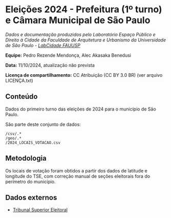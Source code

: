Eleições 2024 - Prefeitura (1º turno) e Câmara Municipal de São Paulo
============
*Dados e documentação produzidos pelo Laboratório Espaço Público e Direito à Cidade da Faculdade de Arquitetura e Urbanismo da Universidade de São Paulo - [LabCidade FAUUSP](http://www.labcidade.fau.usp.br/)*

**Equipe:** Pedro Rezende Mendonça, Alec Akasaka Benedusi

**Data:** 11/10/2024, atualização não prevista

**Licença de compartilhamento:** CC Atribuição (CC BY 3.0 BR) (ver arquivo LICENÇA.txt)

## Conteúdo
Dados do primeiro turno das eleições de 2024 para o município de São Paulo.

São parte deste conjunto de dados:

    /csv/.*
    /geo/.*
    /2024_LOCAIS_VOTACAO.csv

## Metodologia
Os locais de votação foram obtidos a partir dos dados de latitude e longitude do TSE, com correção manual de seções eleitorais fora do perímetro do município.

## Dados externos
- [Tribunal Superior Eleitoral](http://www.tse.jus.br/eleicoes/estatisticas/repositorio-de-dados-eleitorais-1/repositorio-de-dados-eleitorais)
